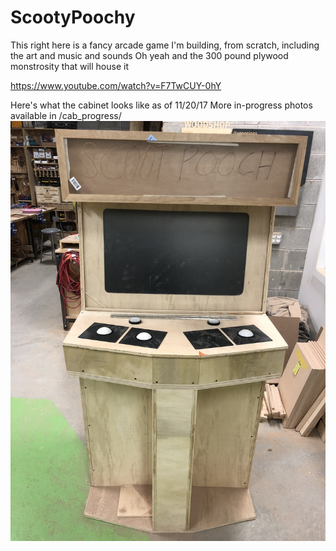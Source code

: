 # ScootyPoochy

This right here is a fancy arcade game I'm building, from scratch, including the art and music and sounds
Oh yeah and the 300 pound plywood monstrosity that will house it

https://www.youtube.com/watch?v=F7TwCUY-0hY

Here's what the cabinet looks like as of 11/20/17
More in-progress photos available in /cab_progress/
![CAB!](cab_progress/current.jpg)